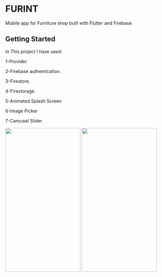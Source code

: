 # FURINT

Mobile app for Furniture shop built with Flutter and Firebase

## Getting Started
In This project I have used:

1-Provider

2-Firebase authentication.

3-Firestore.

4-Firestorage.

5-Animated Splash Screen

6-Image Picker

7-Carousel Slider

<p>
<img height=450 width=235 src="https://user-images.githubusercontent.com/78206754/209864647-92ebfe57-6b5c-4f25-be75-b2e0bed7af46.jpg"/>
<img height=450 width=235 src="https://user-images.githubusercontent.com/78206754/209864647-92ebfe57-6b5c-4f25-be75-b2e0bed7af46.jpg"/>
</p>
